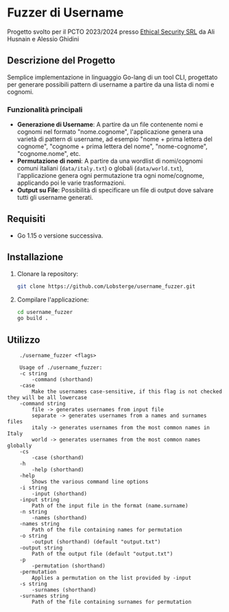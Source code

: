 # Fuzzer di Username

Progetto svolto per il PCTO 2023/2024 presso [Ethical Security SRL](https://www.ethsec.com/) da Ali Husnain e Alessio Ghidini

## Descrizione del Progetto

Semplice implementazione in linguaggio Go-lang di un tool CLI, progettato per generare possibili pattern di username a partire da una lista di nomi e cognomi.

### Funzionalità principali

- **Generazione di Username**: A partire da un file contenente nomi e cognomi nel formato "nome.cognome", l'applicazione genera una varietà di pattern di username, ad esempio "nome + prima lettera del cognome", "cognome + prima lettera del nome", "nome-cognome", "cognome.nome", etc.
- **Permutazione di nomi**: A partire da una wordlist di nomi/cognomi comuni italiani (`data/italy.txt`) o globali (`data/world.txt`), l'applicazione genera ogni permutazione tra ogni nome/cognome, applicando poi le varie trasformazioni.
- **Output su File**: Possibilità di specificare un file di output dove salvare tutti gli username generati.

## Requisiti

- Go 1.15 o versione successiva.

## Installazione

1. Clonare la repository:
    ```bash
    git clone https://github.com/Lobsterge/username_fuzzer.git
    ```

2. Compilare l'applicazione:
    ```bash
    cd username_fuzzer
    go build .
    ```

## Utilizzo
```
    ./username_fuzzer <flags>
    
    Usage of ./username_fuzzer:
    -c string
    	-command (shorthand)
    -case
    	Make the usernames case-sensitive, if this flag is not checked they will be all lowercase
    -command string
    	file -> generates usernames from input file
    	separate -> generates usernames from a names and surnames files
    	italy -> generates usernames from the most common names in Italy
    	world -> generates usernames from the most common names globally
    -cs
    	-case (shorthand)
    -h	
        -help (shorthand)
    -help
    	Shows the various command line options
    -i string
    	-input (shorthand)
    -input string
    	Path of the input file in the format (name.surname)
    -n string
    	-names (shorthand)
    -names string
    	Path of the file containing names for permutation
    -o string
    	-output (shorthand) (default "output.txt")
    -output string
    	Path of the output file (default "output.txt")
    -p	
        -permutation (shorthand)
    -permutation
    	Applies a permutation on the list provided by -input
    -s string
    	-surnames (shorthand)
    -surnames string
    	Path of the file containing surnames for permutation

```
